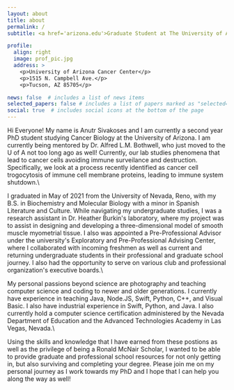 ```yaml
---
layout: about
title: about
permalink: /
subtitle: <a href='arizona.edu'>Graduate Student at The University of Arizona</a>.

profile:
  align: right
  image: prof_pic.jpg
  address: >
    <p>University of Arizona Cancer Center</p>
    <p>1515 N. Campbell Ave.</p>
    <p>Tucson, AZ 85705</p>

news: false  # includes a list of news items
selected_papers: false # includes a list of papers marked as "selected={true}"
social: true  # includes social icons at the bottom of the page
---
```


Hi Everyone! My name is Anutr Sivakoses and I am currently a second year PhD student studying Cancer Biology at the University of Arizona. I am currently being mentored by Dr. Alfred L.M. Bothwell, who just moved to the U of A not too long ago as well! Currently, our lab studies phenomena that lead to cancer cells avoiding immune surveilance and destruction. Specifically, we look at a process recently identified as cancer cell trogocytosis of immune cell membrane proteins, leading to immune system shutdown.\

I graduated in May of 2021 from the University of Nevada, Reno, with my B.S. in Biochemistry and Molecular Biology with a minor in Spanish Literature and Culture. While navigating my undergraduate studies, I was a research assistant in Dr. Heather Burkin's laboratory, where my project was to assist in designing and developing a three-dimensional model of smooth muscle myometrial tissue. I also was appointed a Pre-Professional Advisor under the university's Exploratory and Pre-Professional Advising Center, where I collaborated with incoming freshmen as well as current and returning undergraduate students in their professional and graduate school journey. I also had the opportunity to serve on various club and professional organization's executive boards.\

My personal passions beyond science are photography and teaching computer science and coding to newer and older generations. I currently have experience in teaching Java, Node.JS, Swift, Python, C++, and Visual Basic. I also have industrial experience in Swift, Python, and Java. I also currently hold a computer science certification administered by the Nevada Department of Education and the Advanced Technologies Academy in Las Vegas, Nevada.\

Using the skills and knowledge that I have earned from these postions as well as the privilege of being a Ronald McNair Scholar, I wanted to be able to provide graduate and professional school resources for not only getting in, but also surviving and completing your degree. Please join me on my personal journey as I work towards my PhD and I hope that I can help you along the way as well!
